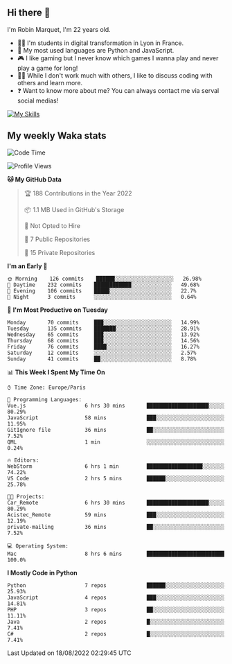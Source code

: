 ## Hi there 👋

I'm Robin Marquet, I'm 22 years old.

- 👨‍💻 I'm students in digital transformation in Lyon in France.
- 🌱 My most used languages are Python and JavaScript.
- 🎮 I like gaming but I never know which games I wanna play and never play a game for long!
- 👯‍♀️ While I don't work much with others, I like to discuss coding with others and learn more.
- ❓ Want to know more about me? You can always contact me via serval social medias!

[![My Skills](https://skillicons.dev/icons?i=js,html,css,docker,express,figma,firebase,graphql,mongodb,mysql,nodejs,py,react,ts,vue)](https://skillicons.dev)

## My weekly Waka stats

<!--START_SECTION:waka-->
![Code Time](http://img.shields.io/badge/Code%20Time-1%2C013%20hrs%2055%20mins-blue)

![Profile Views](http://img.shields.io/badge/Profile%20Views-0-blue)

**🐱 My GitHub Data** 

> 🏆 188 Contributions in the Year 2022
 > 
> 📦 1.1 MB Used in GitHub's Storage 
 > 
> 🚫 Not Opted to Hire
 > 
> 📜 7 Public Repositories 
 > 
> 🔑 15 Private Repositories  
 > 
**I'm an Early 🐤** 

```text
🌞 Morning    126 commits    ██████░░░░░░░░░░░░░░░░░░░   26.98% 
🌆 Daytime    232 commits    ████████████░░░░░░░░░░░░░   49.68% 
🌃 Evening    106 commits    █████░░░░░░░░░░░░░░░░░░░░   22.7% 
🌙 Night      3 commits      ░░░░░░░░░░░░░░░░░░░░░░░░░   0.64%

```
📅 **I'm Most Productive on Tuesday** 

```text
Monday       70 commits     ███░░░░░░░░░░░░░░░░░░░░░░   14.99% 
Tuesday      135 commits    ███████░░░░░░░░░░░░░░░░░░   28.91% 
Wednesday    65 commits     ███░░░░░░░░░░░░░░░░░░░░░░   13.92% 
Thursday     68 commits     ███░░░░░░░░░░░░░░░░░░░░░░   14.56% 
Friday       76 commits     ████░░░░░░░░░░░░░░░░░░░░░   16.27% 
Saturday     12 commits     ░░░░░░░░░░░░░░░░░░░░░░░░░   2.57% 
Sunday       41 commits     ██░░░░░░░░░░░░░░░░░░░░░░░   8.78%

```


📊 **This Week I Spent My Time On** 

```text
⌚︎ Time Zone: Europe/Paris

💬 Programming Languages: 
Vue.js                   6 hrs 30 mins       ████████████████████░░░░░   80.29% 
JavaScript               58 mins             ███░░░░░░░░░░░░░░░░░░░░░░   11.95% 
GitIgnore file           36 mins             ██░░░░░░░░░░░░░░░░░░░░░░░   7.52% 
QML                      1 min               ░░░░░░░░░░░░░░░░░░░░░░░░░   0.24%

🔥 Editors: 
WebStorm                 6 hrs 1 min         ██████████████████░░░░░░░   74.22% 
VS Code                  2 hrs 5 mins        ██████░░░░░░░░░░░░░░░░░░░   25.78%

🐱‍💻 Projects: 
Car_Remote               6 hrs 30 mins       ████████████████████░░░░░   80.29% 
Acistec_Remote           59 mins             ███░░░░░░░░░░░░░░░░░░░░░░   12.19% 
private-mailing          36 mins             ██░░░░░░░░░░░░░░░░░░░░░░░   7.52%

💻 Operating System: 
Mac                      8 hrs 6 mins        █████████████████████████   100.0%

```

**I Mostly Code in Python** 

```text
Python                   7 repos             ██████░░░░░░░░░░░░░░░░░░░   25.93% 
JavaScript               4 repos             ███░░░░░░░░░░░░░░░░░░░░░░   14.81% 
PHP                      3 repos             ██░░░░░░░░░░░░░░░░░░░░░░░   11.11% 
Java                     2 repos             █░░░░░░░░░░░░░░░░░░░░░░░░   7.41% 
C#                       2 repos             █░░░░░░░░░░░░░░░░░░░░░░░░   7.41%

```



 Last Updated on 18/08/2022 02:29:45 UTC
<!--END_SECTION:waka-->
